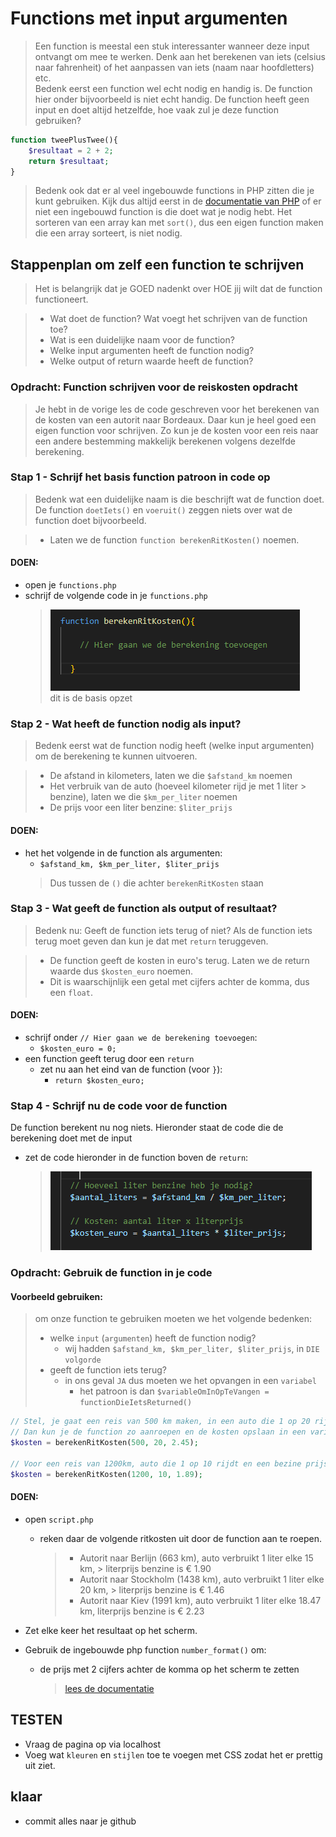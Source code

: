 
# Functions met input argumenten

> Een function is meestal een stuk interessanter wanneer deze input ontvangt om mee te werken.
Denk aan het berekenen van iets (celsius naar fahrenheit) of het aanpassen van iets (naam naar hoofdletters) etc.  
> Bedenk eerst een function wel echt nodig en handig is. De function hier  onder bijvoorbeeld is niet echt handig. De function heeft geen input en  doet altijd hetzelfde, hoe vaak zul je deze function gebruiken? 

```php
function tweePlusTwee(){
    $resultaat = 2 + 2;
    return $resultaat;
}
```

> Bedenk ook dat er al veel ingebouwde functions in PHP zitten die je kunt gebruiken. Kijk dus altijd eerst in de [documentatie van PHP](https://www.php.net/manual/en/funcref.php) of er niet een ingebouwd function is die doet wat je nodig hebt.
Het sorteren van een array kan met `sort()`, dus een eigen function maken die een array sorteert, is niet nodig.


## Stappenplan om zelf een function te schrijven

> Het is belangrijk dat je GOED nadenkt over HOE jij wilt dat de function functioneert.

> - Wat doet de function? Wat voegt het schrijven van de function toe?
> - Wat is een duidelijke naam voor de function?
> - Welke input argumenten heeft de function nodig?
> - Welke output of return waarde heeft de function? 

### Opdracht: Function schrijven voor de reiskosten opdracht

> Je hebt in de vorige les de code geschreven voor het berekenen van de kosten van een autorit naar Bordeaux.
Daar kun je heel goed een eigen function voor schrijven. Zo kun je de kosten voor een reis naar een andere bestemming makkelijk berekenen volgens dezelfde berekening.


### Stap 1 - Schrijf het basis function patroon in code op


> Bedenk wat een duidelijke naam is die beschrijft wat de function doet. De function `doetIets()` en `voeruit()` zeggen niets over wat de function doet bijvoorbeeld.   

> - Laten we de function `function berekenRitKosten()` noemen.

#### DOEN:

- open je `functions.php`
- schrijf de volgende code in je `functions.php`
  > ![](img/functionraamwerk.PNG)  
  > dit is de basis opzet

### Stap 2 - Wat heeft de function nodig als input?

> Bedenk eerst wat de function nodig heeft (welke input argumenten) om de berekening te kunnen uitvoeren.

> - De afstand in kilometers, laten we die `$afstand_km` noemen
> - Het verbruik van de auto (hoeveel kilometer rijd je met 1 liter > benzine), laten we die `$km_per_liter` noemen
> - De prijs voor een liter benzine: `$liter_prijs`

#### DOEN:
- het het volgende in de function als argumenten:
  - `$afstand_km, $km_per_liter, $liter_prijs`  
  > Dus tussen de `()` die achter `berekenRitKosten` staan

### Stap 3 - Wat geeft de function als output of resultaat?

> Bedenk nu: Geeft de function iets terug of niet? Als de function iets terug moet geven dan kun je dat met `return` teruggeven. 

> - De function geeft de kosten in euro's terug. Laten we de return waarde dus `$kosten_euro` noemen.
> - Dit is waarschijnlijk een getal met cijfers achter de komma, dus een `float`.

#### DOEN:

- schrijf onder `// Hier gaan we de berekening toevoegen`:
  - `$kosten_euro = 0;`
- een function geeft terug door een `return`
  - zet nu aan het eind van de function (voor `}`):
    - `return $kosten_euro;`

### Stap 4 - Schrijf nu de code voor de function

De function berekent nu nog niets. Hieronder staat de code die de berekening doet met de input

- zet de code hieronder in de function boven de `return`:
  >![](img/berekening.PNG)


### Opdracht: Gebruik de function in je code


#### Voorbeeld gebruiken:

> om onze function te gebruiken moeten we het volgende bedenken:
> - welke `input` (`argumenten`) heeft de function nodig?
>   - wij hadden `$afstand_km, $km_per_liter, $liter_prijs`, in `DIE volgorde`
> - geeft de function iets terug?
>   - in ons geval `JA` dus moeten we het opvangen in een `variabel`
>     - het patroon is dan `$variableOmInOpTeVangen = functionDieIetsReturned()`

```php
// Stel, je gaat een reis van 500 km maken, in een auto die 1 op 20 rijdt en een liter benzine kost € 2.45
// Dan kun je de function zo aanroepen en de kosten opslaan in een variabele
$kosten = berekenRitKosten(500, 20, 2.45);

// Voor een reis van 1200km, auto die 1 op 10 rijdt en een bezine prijs van 1.89
$kosten = berekenRitKosten(1200, 10, 1.89);

```

#### DOEN:


- open `script.php`
  - reken daar de volgende ritkosten uit door de function aan te roepen.

    > - Autorit naar Berlijn (663 km), auto verbruikt 1 liter elke 15 km, > literprijs benzine is € 1.90
    > - Autorit naar Stockholm (1438 km), auto verbruikt 1 liter elke 20 km, > literprijs benzine is € 1.46
    > - Autorit naar Kiev (1991 km), auto verbruikt 1 liter elke 18.47 km, literprijs benzine is € 2.23

- Zet elke keer het resultaat op het scherm. 
- Gebruik de ingebouwde php function `number_format()` om:
  - de prijs met 2 cijfers achter de komma op het scherm te zetten 
    > [lees de documentatie](https://www.php.net/manual/en/function.number-format)


## TESTEN

- Vraag de pagina op via localhost
- Voeg wat `kleuren` en `stijlen` toe te voegen met CSS zodat het er prettig uit ziet.
  

## klaar
- commit alles naar je github





